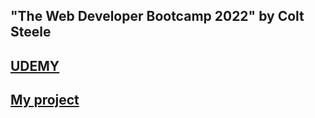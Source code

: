 ## "The Web Developer Bootcamp 2022" by Colt Steele

## [UDEMY](https://www.udemy.com/)

## [My project](https://verson-tech.github.io/ScoreKeeper/)